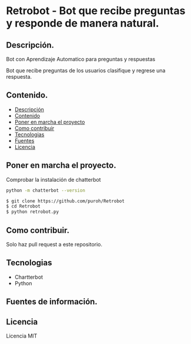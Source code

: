 # Retrobot - Bot que recibe preguntas y responde de manera natural.


## <div id="Description"></div> Descripción.
Bot con Aprendizaje Automatico para preguntas y respuestas


Bot que recibe preguntas de los usuarios clasifique y regrese una respuesta.

## <div id="Content"></div> Contenido.


- [Descripción](#Description)
- [Contenido](#Content)
- [Poner en marcha el proyecto](#Started)
- [Como contribuir](#Contribute)
- [Tecnologias](#Technologies)
- [Fuentes](#Resources)
- [Licencia](#License)


## <div id="Started"></div> Poner en marcha el proyecto.
Comprobar la instalación de chatterbot 
```sh
python -m chatterbot --version
```

```sh
$ git clone https://github.com/puroh/Retrobot
$ cd Retrobot
$ python retrobot.py
```
## <div id="Contribute"></div> Como contribuir.

Solo haz pull request a este repositorio.
## <div id="Tecnologies"></div> Tecnologias

* Chartterbot
* Python

## <div id="Resources"></div> Fuentes de información.
## <div id="License"></div> Licencia
Licencia MIT
